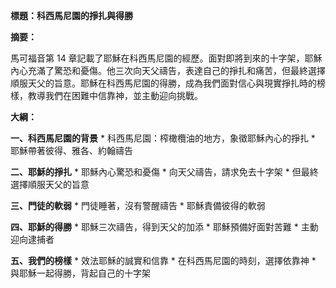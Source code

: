 **標題：科西馬尼園的掙扎與得勝**

**摘要：**

馬可福音第 14 章記載了耶穌在科西馬尼園的經歷。面對即將到來的十字架，耶穌內心充滿了驚恐和憂傷。他三次向天父禱告，表達自己的掙扎和痛苦，但最終選擇順服天父的旨意。耶穌在科西馬尼園的得勝，成為我們面對信心與現實掙扎時的榜樣，教導我們在困難中信靠神，並主動迎向挑戰。

**大綱：**

**一、科西馬尼園的背景**
    * 科西馬尼園：榨橄欖油的地方，象徵耶穌內心的掙扎
    * 耶穌帶著彼得、雅各、約翰禱告

**二、耶穌的掙扎**
    * 耶穌內心驚恐和憂傷
    * 向天父禱告，請求免去十字架
    * 但最終選擇順服天父的旨意

**三、門徒的軟弱**
    * 門徒睡著，沒有警醒禱告
    * 耶穌責備彼得的軟弱

**四、耶穌的得勝**
    * 耶穌三次禱告，得到天父的加添
    * 耶穌預備好面對苦難
    * 主動迎向逮捕者

**五、我們的榜樣**
    * 效法耶穌的誠實和信靠
    * 在科西馬尼園的時刻，選擇依靠神
    * 與耶穌一起得勝，背起自己的十字架